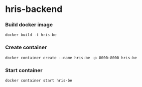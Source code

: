 # hris-backend

### Build docker image
    docker build -t hris-be

### Create container
    docker container create --name hris-be -p 8000:8000 hris-be
    
### Start container
    docker container start hris-be